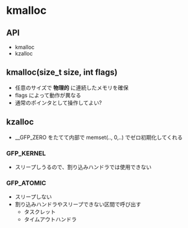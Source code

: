 # kmalloc

## API

 * kmalloc
 * kzalloc

## kmalloc(size_t size, int flags)

 * 任意のサイズで __物理的__ に連続したメモリを確保
 * flags によって動作が異なる
 * 通常のポインタとして操作してよい?

## kzalloc

 * __GFP_ZERO をたてて内部で memset(.., 0,..) でゼロ初期化してくれる

### GFP_KERNEL

 * スリープしうるので、割り込みハンドラでは使用できない

### GFP_ATOMIC

 * スリープしない
 * 割り込みハンドラやスリープできない区間で呼び出す
   * タスクレット
   * タイムアウトハンドラ


